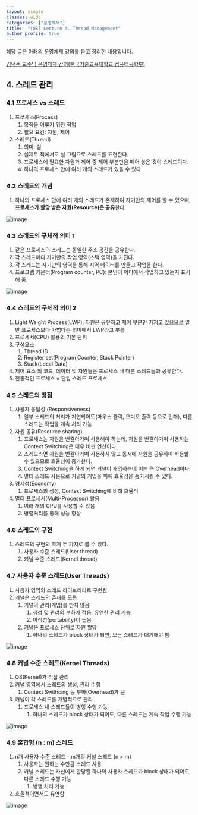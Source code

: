 ```yaml
---
layout: single
classes: wide
categories: ["운영체제"]
title:  "[OS] Lecture 4. Thread Management"
author_profile: true
---
```


해당 글은 아래의 운영체제 강의를 듣고 정리한 내용입니다.

[김덕수 교수님 운영체제 강의(한국기술교육대학교 컴퓨터공학부)](https://www.youtube.com/watch?v=jZuTw2tRT7w&list=PLBrGAFAIyf5rby7QylRc6JxU5lzQ9c4tN&index=5)


## 4. 스레드 관리

### 4.1 프로세스 vs 스레드

1. 프로세스(Process) 
   1. 목적을 이루기 위한 작업
   2. 필요 요건: 자원, 제어
2. 스레드(Thread)
   1. 의미: 실
   2. 실제로 책에서도 실 그림으로 스레드를 표현한다.
   3. 프로세스에 필요한 자원과 제어 중 제어 부분만을 떼어 놓은 것이 스레드이다.
   4. 하나의 프로세스 안에 여러 개의 스레드가 있을 수 있다.

### 4.2 스레드의 개념

1. 하나의 프로세스 안에 여러 개의 스레드가 존재하여 자기만의 제어를 할 수 있으며, **프로세스가 할당 받은 자원(Resource)은 공유**한다.

![image](/assets/images/os-lecture/lecture4/4.1.jpg)

### 4.3 스레드의 구체적 의미 1

1. 같은 프로세스의 스레드는 동일한 주소 공간을 공유한다.
2. 각 스레드마다 자기만의 작업 영역(스택 영역)을 가진다.
3. 각 스레드는 자기만의 영역을 통해 지역 데이터를 만들고 작업을 한다.
4. 프로그램 카운터(Program counter, PC): 본인이 어디에서 작업하고 있는지 표시해 줌

![image](/assets/images/os-lecture/lecture4/4.2.jpg)

### 4.4 스레드의 구체적 의미 2

1. Light Weight Process(LWP): 자원은 공유하고 제어 부분만 가지고 있으므로 일반 프로세스보다 가볍다는 의미에서 LWP라고 부름
2. 프로세서(CPU) 활용의 기본 단위
3. 구성요소
   1. Thread ID
   2. Register set(Program Counter, Stack Pointer)
   3. Stack(Local Data)
4. 제어 요소 외 코드, 데이터 및 자원들은 프로세스 내 다른 스레드들과 공유한다.
5. 전통적인 프로세스 = 단일 스레드 프로세스

### 4.5 스레드의 장점

1. 사용자 응답성 (Responsiveness)
   1. 일부 스레드의 처리가 지연되어도(마우스 클릭, 오디오 출력 등으로 인해), 다른 스레드는 작업을 계속 처리 가능
2. 자원 공유(Resource sharing)
   1. 프로세스는 자원을 번갈아가며 사용해야 하는데, 자원을 번갈아가며 사용하는 Context Switching은 매우 비싼 연산이다.
   2. 스레드라면 자원을 번갈아가며 사용하지 않고 동시에 자원을 공유하며 사용할 수 있으므로 효율성이 증가한다.
   3. Context Switching을 하게 되면 커널이 개입하는데 이는 큰 Overhead이다.
   4. 멀티 스레드 사용으로 커널의 개입을 피해 효율성을 증가시킬 수 있다.
3. 경제성(Economy)
   1. 프로세스의 생성, Context Switching에 비해 효율적
4. 멀티 프로세서(Multi-Processor) 활용
   1. 여러 개의 CPU를 사용할 수 있음
   2. 병렬처리를 통해 성능 향상

### 4.6 스레드의 구현

1. 스레드의 구현의 크게 두 가지로 볼 수 있다.
   1. 사용자 수준 스레드(User thread)
   2. 커널 수준 스레드(Kernel thread)

### 4.7 사용자 수준 스레드(User Threads)

1. 사용자 영역의 스레드 라이브러리로 구현됨
2. 커널은 스레드의 존재를 모름
   1. 커널의 관리(개입)를 받지 않음
      1. 생성 및 관리의 부하가 적음, 유연한 관리 기능
      2. 이식성(portability)이 높음
   2. 커널은 프로세스 단위로 자원 할당
      1. 하나의 스레드가 block 상태가 되면, 모든 스레드가 대기해야 함

![image](/assets/images/os-lecture/lecture4/4.3.jpg)

### 4.8 커널 수준 스레드(Kernel Threads)

1. OS(Kernel)가 직접 관리
2. 커널 영역에서 스레드의 생성, 관리 수행
   1. Context Swithcing 등 부하(Overhead)가 큼
3. 커널이 각 스레드를 개별적으로 관리
   1. 프로세스 내 스레드들이 병행 수행 가능
      1. 하나의 스레드가 block 상태가 되어도, 다른 스레드는 계속 작업 수행 가능

![image](/assets/images/os-lecture/lecture4/4.4.jpg)

### 4.9 혼합형 (n : m) 스레드 

1. n개 사용자 수준 스레드 - m개의 커널 스레드 (n > m)
   1. 사용자는 원하는 수만큼 스레드 사용
   2. 커널 스레드는 자신에게 할당된 하나의 사용자 스레드가 block 상태가 되어도, 다른 스레드 수행 가능
      1. 병행 처리 가능
2. 효율적이면서도 유연함

![image](/assets/images/os-lecture/lecture4/4.5.jpg)
